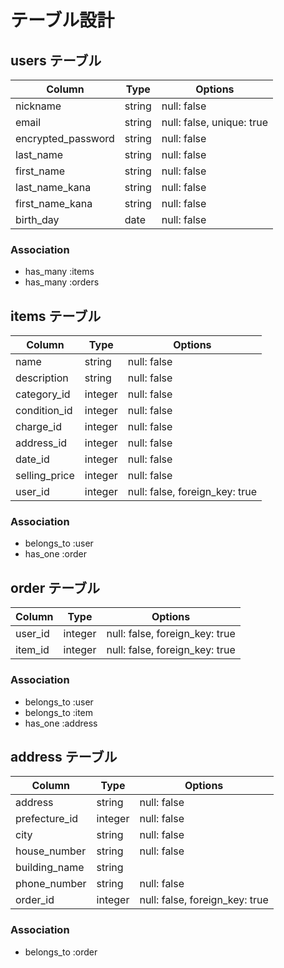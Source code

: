# テーブル設計

## users テーブル

| Column               | Type    | Options     |
| -------------------- | ------- | ----------- |
| nickname             | string  | null: false |
| email                | string  | null: false, unique: true |
| encrypted_password   | string  | null: false |
| last_name            | string  | null: false |
| first_name           | string  | null: false |
| last_name_kana       | string  | null: false |
| first_name_kana      | string  | null: false |
| birth_day            | date    | null: false |


### Association

- has_many :items
- has_many :orders

## items テーブル

| Column           | Type       | Options     |
| ---------------  | ---------- | ----------- |
| name             | string     | null: false |
| description      | string     | null: false |
| category_id      | integer    | null: false |
| condition_id     | integer    | null: false |
| charge_id        | integer    | null: false |
| address_id       | integer    | null: false |
| date_id          | integer    | null: false |
| selling_price    | integer    | null: false |
| user_id          | integer    | null: false, foreign_key: true |

### Association

- belongs_to :user
- has_one :order



## order テーブル

| Column           | Type       | Options                        |
| ---------------  | ---------- | -----------------------------  |
| user_id          | integer    | null: false, foreign_key: true |
| item_id          | integer    | null: false, foreign_key: true |


### Association

- belongs_to :user
- belongs_to :item
- has_one :address



## address テーブル

| Column           | Type       | Options     |
| ---------------  | ---------- | ----------- |
| address          | string     | null: false |
| prefecture_id    | integer    | null: false |
| city             | string     | null: false |
| house_number     | string     | null: false |
| building_name    | string     |             |
| phone_number     | string     | null: false |
| order_id         | integer    | null: false, foreign_key: true |


### Association

- belongs_to :order